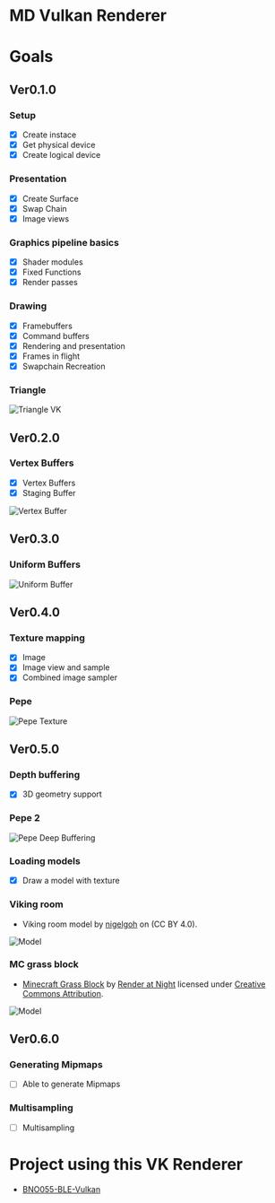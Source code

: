 # MD Vulkan Renderer

# Goals
## Ver0.1.0

### Setup

- [x] Create instace
- [x] Get physical device
- [x] Create logical device

### Presentation

- [x] Create Surface
- [x] Swap Chain
- [x] Image views

### Graphics pipeline basics

- [x] Shader modules
- [x] Fixed Functions
- [x] Render passes

### Drawing

- [x] Framebuffers
- [x] Command buffers
- [x] Rendering and presentation
- [x] Frames in flight
- [x] Swapchain Recreation

### Triangle 

![Triangle VK](img/Triangle.png)

## Ver0.2.0

### Vertex Buffers

- [x] Vertex Buffers
- [x] Staging Buffer

![Vertex Buffer](img/vertexbufferdemo.png)

## Ver0.3.0

### Uniform Buffers

![Uniform Buffer](img/UniformBufferDemo.gif)

## Ver0.4.0

### Texture mapping

- [x] Image
- [x] Image view and sample
- [x] Combined image sampler

### Pepe

![Pepe Texture](img/pepeTexture.gif)

## Ver0.5.0

### Depth buffering

- [x] 3D geometry support

### Pepe 2

![Pepe Deep Buffering](img/depthBuffering.gif)

### Loading models

- [x] Draw a model with texture

### Viking room

- Viking room model by [nigelgoh](https://sketchfab.com/nigelgoh) on (CC BY 4.0).

![Model](img/model.gif)

### MC grass block

- [Minecraft Grass Block](https://sketchfab.com/3d-models/minecraft-grass-block-84938a8f3f8d4a0aa64aaa9c4e4d27d3) by [Render at Night](https://sketchfab.com/Render_at_Night) licensed under [Creative Commons Attribution](http://creativecommons.org/licenses/by/4.0/).

![Model](img/mccube.gif)

## Ver0.6.0

### Generating Mipmaps

- [ ] Able to generate Mipmaps  

### Multisampling

- [ ] Multisampling

# Project using this VK Renderer

- [BNO055-BLE-Vulkan](https://github.com/minhdangphuoc/BNO055-BLE-Vulkan)